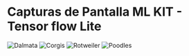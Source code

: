 # Capturas de Pantalla ML KIT - Tensor flow Lite
![Dalmata](https://user-images.githubusercontent.com/118779104/222575546-4ef80e32-6f1c-4e60-942e-4d91debbbb81.jpg)
![Corgis](https://user-images.githubusercontent.com/118779104/222575548-73f27ac8-a752-4398-9860-5cc733c7221d.jpg)
![Rotweiler](https://user-images.githubusercontent.com/118779104/222575551-fe524ce5-2b54-4222-8188-e837c69892e4.jpg)
![Poodles](https://user-images.githubusercontent.com/118779104/222575553-1c89557e-bbdb-4257-890c-85be50e314db.jpg)
